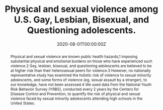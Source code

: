 ---
title: "Physical and sexual violence among U.S. Gay, Lesbian, Bisexual, and Questioning adolescents."

authors:
- "admin"
- "Chelsea L. Shover"
- "Ryan J. Watson"
date: "2020-08-01T00:00:00Z"
doi: "10.1001/jamapediatrics.2019.6291"
venue: "JAMA Pediatrics"
publishDate: "2017-01-01T00:00:00Z"
publication_types: ["2"]
abstract: "Physical and sexual violence are known public health hazards,1 imposing substantial physical and emotional burdens on those who have experienced such violence.2 Gay, lesbian, bisexual, and questioning adolescents are believed to be at higher risk than their heterosexual peers for violence.3 However, no nationally representative study has examined the holistic risk of violence to sexual minority adolescents, and some forms of violence (eg, sexual assault by a stranger), to our knowledge, have not been assessed.4 We used data from the National Youth Risk Behavior Survey (YRBS), conducted every 2 years by the Centers for Disease Control and Prevention, to quantify the risk of physical and sexual violence faced by sexual minority adolescents attending high schools in the United States."
summary: "Caputi, T. L., Shover, C. L., & Watson, R. J. (2020). Physical and Sexual Violence Among Gay, Lesbian, Bisexual, and Questioning Adolescents. JAMA Pediatrics, 174(8), 791. doi:10.1001/jamapediatrics.2019.6291"
tags: 
featured: false
links:
- name: Paper Link
  url: "https://jamanetwork.com/journals/jamapediatrics/article-abstract/2762002?casa_token=cerMaAcgmvsAAAAA:bBjpZXhDbcPxuW8hrie1_QxaQ0baIfwq6aD2LWcqF__YgZ0yLDkdwCoSFjwAVPeU0Ydh2pnIcA"
url_pdf: "/files/JPED-2020.pdf"
image:
  focal_point: ""
  preview_only: false
---